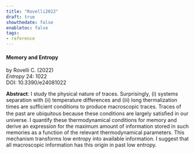 ```yaml
---
title: "Rovelli2022"
draft: true
showthedate: false
enabletoc: false
tags:
- reference
---
```


#### **Memory and Entropy**     
by Rovelli C. (2022)         
*Entropy* 24: 1022       
DOI: 10.3390/e24081022     

**Abstract**:  I study the physical nature of traces. Surprisingly, (i) systems separation with (ii) temperature differences and (iii) long thermalization times are sufﬁcient conditions to produce macroscopic traces. Traces of the past are ubiquitous because these conditions are largely satisﬁed in our universe. I quantify these thermodynamical conditions for memory and derive an expression for the maximum amount of information stored in such memories as a function of the relevant thermodynamical parameters. This mechanism transforms low entropy into available information. I suggest that all macroscopic information has this origin in past low entropy.

